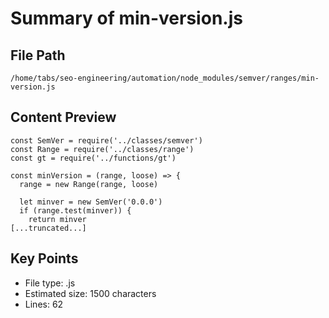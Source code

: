 # Summary of min-version.js
  
## File Path
`/home/tabs/seo-engineering/automation/node_modules/semver/ranges/min-version.js`

## Content Preview
```
const SemVer = require('../classes/semver')
const Range = require('../classes/range')
const gt = require('../functions/gt')

const minVersion = (range, loose) => {
  range = new Range(range, loose)

  let minver = new SemVer('0.0.0')
  if (range.test(minver)) {
    return minver
[...truncated...]
```

## Key Points
- File type: .js
- Estimated size: 1500 characters
- Lines: 62
